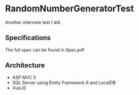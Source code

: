 # RandomNumberGeneratorTest
Another interview test I did.
## Specifications
The full spec can be found in Spec.pdf
## Architecture
* ASP MVC 5
* SQL Server using Entity Framework 6 and LocalDB
* VueJS
